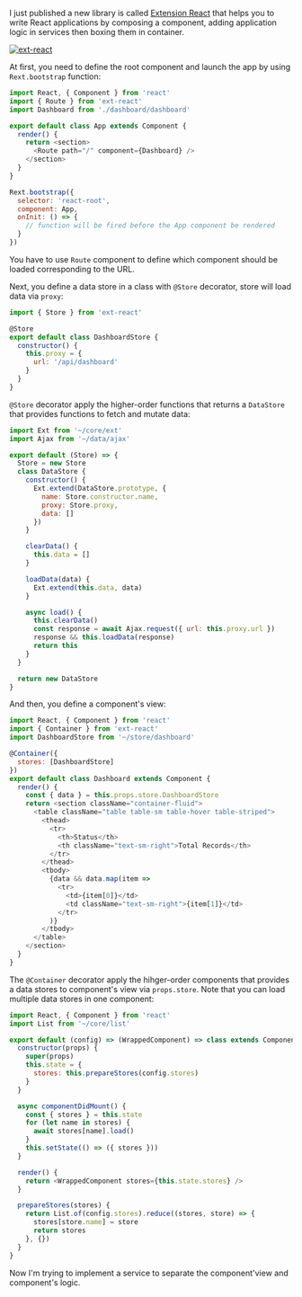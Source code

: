 I just published a new library is called [Extension React](https://npmjs.org/package/ext-react) that helps you to write React applications by composing a component, adding application logic in services then boxing them in container.

[![ext-react](https://nodei.co/npm/ext-react.png?downloadRank=true&downloads=true)](https://npmjs.org/package/ext-react)

At first, you need to define the root component and launch the app by using ```Rext.bootstrap``` function:

```javascript
import React, { Component } from 'react'
import { Route } from 'ext-react'
import Dashboard from './dashboard/dashboard'

export default class App extends Component {
  render() {
    return <section>
      <Route path="/" component={Dashboard} />
    </section>
  }
}

Rext.bootstrap({
  selector: 'react-root',
  component: App,
  onInit: () => {
    // function will be fired before the App component be rendered
  }
})
```

You have to use ```Route``` component to define which component should be loaded corresponding to the URL.

Next, you define a data store in a class with ```@Store``` decorator, store will load data via ```proxy```:

```javascript
import { Store } from 'ext-react'

@Store
export default class DashboardStore {
  constructor() {
    this.proxy = {
      url: '/api/dashboard'
    }
  }
}
```

```@Store``` decorator apply the higher-order functions that returns a ```DataStore``` that provides functions to fetch and mutate data:

```javascript
import Ext from '~/core/ext'
import Ajax from '~/data/ajax'

export default (Store) => {
  Store = new Store
  class DataStore {
    constructor() {
      Ext.extend(DataStore.prototype, {
        name: Store.constructor.name,
        proxy: Store.proxy,
        data: []
      })
    }

    clearData() {
      this.data = []
    }

    loadData(data) {
      Ext.extend(this.data, data)
    }

    async load() {
      this.clearData()
      const response = await Ajax.request({ url: this.proxy.url })
      response && this.loadData(response)
      return this
    }
  }

  return new DataStore
}
```

And then, you define a component's view:

```javascript
import React, { Component } from 'react'
import { Container } from 'ext-react'
import DashboardStore from '~/store/dashboard'

@Container({
  stores: [DashboardStore]
})
export default class Dashboard extends Component {
  render() {
    const { data } = this.props.store.DashboardStore
    return <section className="container-fluid">
      <table className="table table-sm table-hover table-striped">
        <thead>
          <tr>
            <th>Status</th>
            <th className="text-sm-right">Total Records</th>
          </tr>
        </thead>
        <tbody>
          {data && data.map(item =>
            <tr>
              <td>{item[0]}</td>
              <td className="text-sm-right">{item[1]}</td>
            </tr>
          )}
        </tbody>
      </table>
    </section>
  }
}
```

The ```@Container``` decorator apply the hihger-order components that provides a data stores to component's view via ```props.store```. Note that you can load multiple data stores in one component:

```javascript
import React, { Component } from 'react'
import List from '~/core/list'

export default (config) => (WrappedComponent) => class extends Component {
  constructor(props) {
    super(props)
    this.state = {
      stores: this.prepareStores(config.stores)
    }
  }

  async componentDidMount() {
    const { stores } = this.state
    for (let name in stores) {
      await stores[name].load()
    }
    this.setState(() => ({ stores }))
  }

  render() {
    return <WrappedComponent stores={this.state.stores} />
  }

  prepareStores(stores) {
    return List.of(config.stores).reduce((stores, store) => {
      stores[store.name] = store
      return stores
    }, {})
  }
}
```

Now I'm trying to implement a service to separate the component'view and component's logic.
